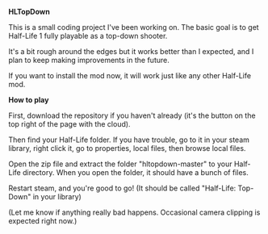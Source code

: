 **HLTopDown**

This is a small coding project I've been working on. The basic goal is to get Half-Life 1 fully playable as a top-down shooter.

It's a bit rough around the edges but it works better than I expected, and I plan to keep making improvements in the future.

If you want to install the mod now, it will work just like any other Half-Life mod.

**How to play**

First, download the repository if you haven't already (it's the button on the top right of the page with the cloud).

Then find your Half-Life folder. If you have trouble, go to it in your steam library, right click it, go to properties, local files, then browse local files.

Open the zip file and extract the folder "hltopdown-master" to your Half-Life directory. When you open the folder, it should have a bunch of files.

Restart steam, and you're good to go! (It should be called "Half-Life: Top-Down" in your library)

(Let me know if anything really bad happens. Occasional camera clipping is expected right now.)
